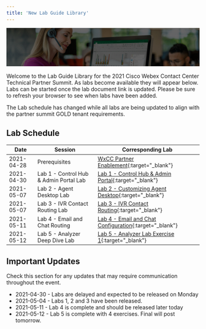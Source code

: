 ```yaml
---
title: 'New Lab Guide Library'
---
```


![Banner](images/wxccbanner.jpg)

Welcome to the Lab Guide Library for the 2021 Cisco Webex Contact Center Technical Partner Summit. As labs become available they will appear below. Labs can be started once the lab document link is updated. Please be sure to refresh your browser to see when labs have been added.

The Lab schedule has changed while all labs are being updated to align with the partner summit GOLD tenant requirements.

## Lab Schedule

| Date       | Session                                | Corresponding Lab                                                                                      |
| ---------- | -------------------------------------- | ------------------------------------------------------------------------------------------------------ |
| 2021-04-28 | Prerequisites                          | [WxCC Partner Enablement](https://cisco.sharepoint.com/sites/WxCCPartnerEnablement){:target="\_blank"} |
| 2021-04-30 | Lab 1 - Control Hub & Admin Portal Lab | [Lab 1 - Control Hub & Admin Portal](labsnew/Lab1.md){:target="\_blank"}                               |
| 2021-05-07 | Lab 2 - Agent Desktop Lab              | [Lab 2 - Customizing Agent Desktop](labsnew/Lab2AgentDesktop.md){:target="\_blank"}                    |
| 2021-05-07 | Lab 3 - IVR Contact Routing Lab        | [Lab 3 - IVR Contact Routing](labsnew/Lab3.md){:target="\_blank"}                                      |
| 2021-05-11 | Lab 4 - Email and Chat Routing        | [Lab 4 - Email and Chat Configuration](labsnew/lab4emailchat.md){:target="\_blank"}                      |
| 2021-05-12 | Lab 5 - Analyzer Deep Dive Lab        | [Lab 5 - Analyzer Lab Exercise 1](labsnew/analyzerlab1.md){:target="\_blank"}                      |

## Important Updates

Check this section for any updates that may require communication throughout the event.

- 2021-04-30 - Labs are delayed and expected to be released on Monday
- 2021-05-04 - Labs 1, 2 and 3 have been released.
- 2021-05-11 - Lab 4 is complete and should be released later today
- 2021-05-12 - Lab 5 is complete with 4 exercises.  Final will post tomorrow.
